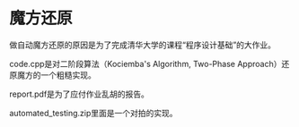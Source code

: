 # 魔方还原

做自动魔方还原的原因是为了完成清华大学的课程“程序设计基础”的大作业。

code.cpp是对二阶段算法（Kociemba's Algorithm, Two-Phase Approach）还原魔方的一个粗糙实现。



report.pdf是为了应付作业乱胡的报告。



automated_testing.zip里面是一个对拍的实现。